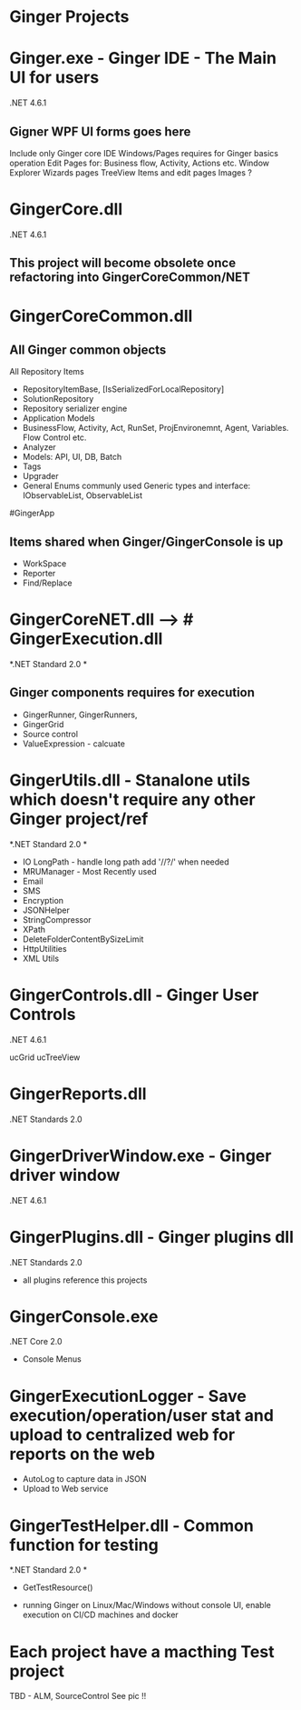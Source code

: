 # Ginger Projects

# Ginger.exe  - Ginger IDE - The Main UI for users
.NET 4.6.1
## Gigner WPF UI forms goes here
Include only Ginger core IDE Windows/Pages requires for Ginger basics operation
Edit Pages for: Business flow, Activity, Actions etc.
Window Explorer
Wizards pages
TreeView Items and edit pages
Images ?

# GingerCore.dll 
.NET 4.6.1
## This project will become obsolete once refactoring into GingerCoreCommon/NET

# GingerCoreCommon.dll
## All Ginger common objects

All Repository Items
- RepositoryItemBase, [IsSerializedForLocalRepository]
- SolutionRepository 
- Repository serializer engine
- Application Models
- BusinessFlow, Activity, Act, RunSet, ProjEnvironemnt, Agent, Variables. Flow Control etc.
- Analyzer
- Models: API, UI, DB, Batch
- Tags
- Upgrader
- General Enums communly used
 Generic types and interface: IObservableList, ObservableList

#GingerApp
## Items shared when Ginger/GingerConsole is up 
- WorkSpace
- Reporter
- Find/Replace

# GingerCoreNET.dll  --> # GingerExecution.dll
*.NET Standard 2.0 *
## Ginger components requires for execution 

- GingerRunner, GingerRunners, 
- GingerGrid
- Source control
- ValueExpression - calcuate 

# GingerUtils.dll - Stanalone utils which doesn't require any other Ginger project/ref
*.NET Standard 2.0 *

- IO LongPath - handle long path add '//?/' when needed
- MRUManager - Most Recently used
- Email
- SMS
- Encryption
- JSONHelper
- StringCompressor
- XPath
- DeleteFolderContentBySizeLimit
- HttpUtilities
- XML Utils

# GingerControls.dll - Ginger User Controls
.NET 4.6.1

ucGrid
ucTreeView

# GingerReports.dll
.NET Standards 2.0

# GingerDriverWindow.exe - Ginger driver window
.NET 4.6.1


# GingerPlugins.dll - Ginger plugins dll
.NET Standards 2.0
- all plugins reference this projects

# GingerConsole.exe
.NET Core 2.0

- Console Menus

# GingerExecutionLogger - Save execution/operation/user stat and upload to centralized web for reports on the web
- AutoLog to capture data in JSON
- Upload to Web service


# GingerTestHelper.dll - Common function for testing
*.NET Standard 2.0 *

- GetTestResource()


- running Ginger on Linux/Mac/Windows without console UI, enable execution on CI/CD machines and docker

# Each project have a macthing Test project


TBD - ALM, SourceControl
See pic !!
